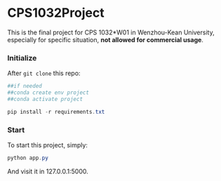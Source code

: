 # CPS1032Project

This is the final project for CPS 1032*W01 in Wenzhou-Kean University, especially for specific situation, **not allowed for commercial usage**.

### Initialize
After `git clone` this repo:

```powershell
##if needed
##conda create env project
##conda activate project

pip install -r requirements.txt
```


### Start
To start this project, simply:

```powershell
python app.py
```

And visit it in 127.0.0.1:5000.